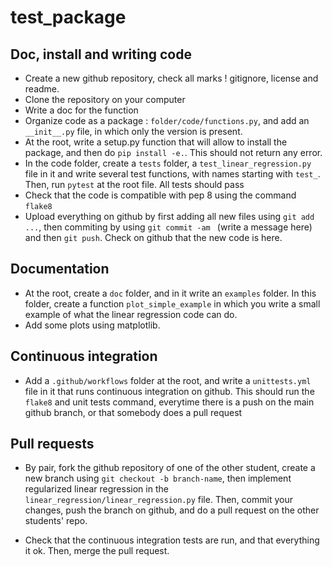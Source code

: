 # test_package



Doc, install and writing code
-----------------------------
- Create a new github repository, check all marks ! gitignore, license and readme. 
- Clone the repository on your computer
- Write a doc for the function
- Organize code as a package : `folder/code/functions.py`, and add an `__init__.py` file, in which only the version is present.
- At the root, write a setup.py function that will allow to install the package, and then do `pip install -e.`. This should not return any error.
- In the code folder, create a `tests` folder, a `test_linear_regression.py` file in it and write several test functions, with names starting with `test_`. Then, run `pytest` at the root file. All tests should pass
- Check that the code is compatible with pep 8 using the command `flake8`
- Upload everything on github by first adding all new files using `git add ...`, then commiting by using `git commit -am ` (write a message here) and then `git push`. Check on github that the new code is here.

Documentation 
-------------
- At the root, create a `doc` folder, and in it write an `examples` folder. In this folder, create a function `plot_simple_example` in which you write a small example of what the linear regression code can do.
- Add some plots using matplotlib. 

## Continuous integration
- Add a `.github/workflows` folder at the root, and write a `unittests.yml` file in it that runs continuous integration on github. This should run the `flake8` and unit tests command, everytime there is a push on the main github branch, or that somebody does a pull request

## Pull requests
- By pair, fork the github repository of one of the other student, create a new branch using `git checkout -b branch-name`, then implement regularized linear regression in the `linear_regression/linear_regression.py` file. Then, commit your changes, push the branch on github, and do a pull request on the other students' repo. 

- Check that the continuous integration tests are run, and that everything it ok. Then, merge the pull request.